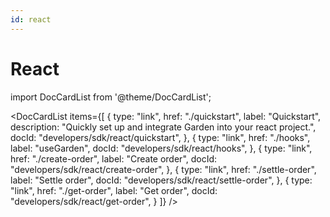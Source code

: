 ```yaml
---
id: react
---
```


# React

import DocCardList from '@theme/DocCardList';

<DocCardList
items={[
{
type: "link",
href: "./quickstart",
label: "Quickstart",
description: "Quickly set up and integrate Garden into your react project.",
docId: "developers/sdk/react/quickstart",
},
{
type: "link",
href: "./hooks",
label: "useGarden",
docId: "developers/sdk/react/hooks",
},
{
type: "link",
href: "./create-order",
label: "Create order",
docId: "developers/sdk/react/create-order",
},
{
type: "link",
href: "./settle-order",
label: "Settle order",
docId: "developers/sdk/react/settle-order",
},
{
type: "link",
href: "./get-order",
label: "Get order",
docId: "developers/sdk/react/get-order",
}
]}
/>
